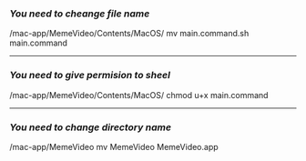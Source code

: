 ### *You need to cheange file name*
/mac-app/MemeVideo/Contents/MacOS/
mv main.command.sh main.command
***
### *You need to give permision to sheel*
/mac-app/MemeVideo/Contents/MacOS/
chmod u+x main.command
***
### *You need to change directory name*
/mac-app/MemeVideo
mv MemeVideo MemeVideo.app
